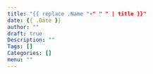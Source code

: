 ```yaml
---
title: "{{ replace .Name "-" " " | title }}"
date: {{ .Date }}
author: ""
draft: true
Description: ""
Tags: []
Categories: []
menu: ""
---
```

